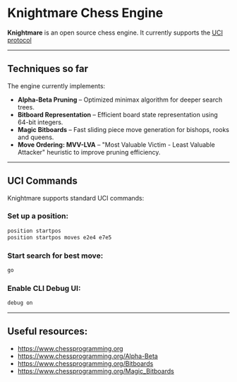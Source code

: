# Knightmare Chess Engine

**Knightmare** is an open source chess engine. It currently supports the [UCI protocol](https://en.wikipedia.org/wiki/Universal_Chess_Interface)

---

## Techniques so far

The engine currently implements:

- **Alpha-Beta Pruning** – Optimized minimax algorithm for deeper search trees.
- **Bitboard Representation** – Efficient board state representation using 64-bit integers.
- **Magic Bitboards** – Fast sliding piece move generation for bishops, rooks and queens.
- **Move Ordering: MVV-LVA** – "Most Valuable Victim - Least Valuable Attacker" heuristic to improve pruning efficiency.

---

## UCI Commands

Knightmare supports standard UCI commands:

### Set up a position:
```bash
position startpos
position startpos moves e2e4 e7e5
```
### Start search for best move:
```bash
go
```
### Enable CLI Debug UI:
```bash
debug on
```

---

## Useful resources:
- https://www.chessprogramming.org
- https://www.chessprogramming.org/Alpha-Beta
- https://www.chessprogramming.org/Bitboards
- https://www.chessprogramming.org/Magic_Bitboards
